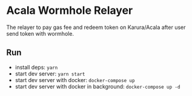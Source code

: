 # Acala Wormhole Relayer
The relayer to pay gas fee and redeem token on Karura/Acala after user send token with wormhole.

## Run
- install deps: `yarn`
- start dev server: `yarn start`
- start dev server with docker: `docker-compose up`
- start dev server with docker in background: `docker-compose up -d`
